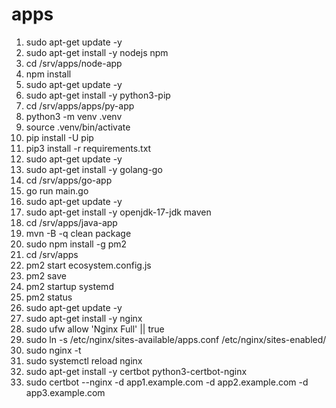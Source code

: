 # apps

1. sudo apt-get update -y
2. sudo apt-get install -y nodejs npm
3. cd /srv/apps/node-app
4. npm install
5. sudo apt-get update -y
6. sudo apt-get install -y python3-pip
7. cd /srv/apps/apps/py-app
8. python3 -m venv .venv
9. source .venv/bin/activate
10. pip install -U pip
11. pip3 install -r requirements.txt
12. sudo apt-get update -y
13. sudo apt-get install -y golang-go
14. cd /srv/apps/go-app
15. go run main.go
16. sudo apt-get update -y
17. sudo apt-get install -y openjdk-17-jdk maven
18. cd /srv/apps/java-app
19. mvn -B -q clean package
20. sudo npm install -g pm2
21. cd /srv/apps
22. pm2 start ecosystem.config.js
23. pm2 save
24. pm2 startup systemd
25. pm2 status
26. sudo apt-get update -y
27. sudo apt-get install -y nginx
28. sudo ufw allow 'Nginx Full' || true
29. sudo ln -s /etc/nginx/sites-available/apps.conf /etc/nginx/sites-enabled/
30. sudo nginx -t
31. sudo systemctl reload nginx
32. sudo apt-get install -y certbot python3-certbot-nginx
33. sudo certbot --nginx -d app1.example.com -d app2.example.com -d app3.example.com
